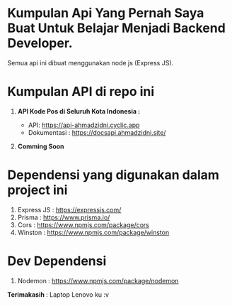 # Kumpulan Api Yang Pernah Saya Buat Untuk Belajar Menjadi Backend Developer.

Semua api ini dibuat menggunakan node js (Express JS).

# Kumpulan API di repo ini

1. **API Kode Pos di Seluruh Kota Indonesia :**

   - API: https://api-ahmadzidni.cyclic.app
   - Dokumentasi : https://docsapi.ahmadzidni.site/

2. **Comming Soon**

# Dependensi yang digunakan dalam project ini

1. Express JS : https://expressjs.com/
2. Prisma : https://www.prisma.io/
3. Cors : https://www.npmjs.com/package/cors
4. Winston : https://www.npmjs.com/package/winston

# Dev Dependensi

1. Nodemon : https://www.npmjs.com/package/nodemon

**Terimakasih** : Laptop Lenovo ku :v
